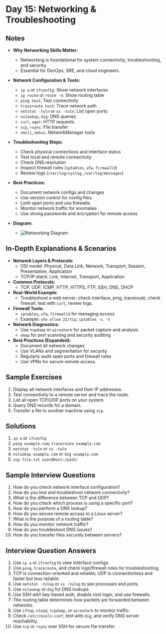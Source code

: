 # Day 15: Networking & Troubleshooting

## Notes
- **Why Networking Skills Matter:**
  - Networking is foundational for system connectivity, troubleshooting, and security.
  - Essential for DevOps, SRE, and cloud engineers.

- **Network Configuration & Tools:**
  - `ip a` or `ifconfig`: Show network interfaces
  - `ip route` or `route -n`: Show routing table
  - `ping host`: Test connectivity
  - `traceroute host`: Trace network path
  - `netstat -tuln` or `ss -tuln`: List open ports
  - `nslookup`, `dig`: DNS queries
  - `curl`, `wget`: HTTP requests
  - `scp`, `rsync`: File transfer
  - `nmcli`, `nmtui`: NetworkManager tools

- **Troubleshooting Steps:**
  - Check physical connections and interface status
  - Test local and remote connectivity
  - Check DNS resolution
  - Inspect firewall rules (`iptables`, `ufw`, `firewalld`)
  - Review logs (`/var/log/syslog`, `/var/log/messages`)

- **Best Practices:**
  - Document network configs and changes
  - Use version control for config files
  - Limit open ports and use firewalls
  - Monitor network traffic for anomalies
  - Use strong passwords and encryption for remote access

- **Diagram:**
  - ![Networking Diagram](https://upload.wikimedia.org/wikipedia/commons/3/3b/Network_troubleshooting.png)

## In-Depth Explanations & Scenarios
- **Network Layers & Protocols:**
  - OSI model: Physical, Data Link, Network, Transport, Session, Presentation, Application
  - TCP/IP stack: Link, Internet, Transport, Application
- **Common Protocols:**
  - TCP, UDP, ICMP, HTTP, HTTPS, FTP, SSH, DNS, DHCP
- **Real-World Example:**
  - Troubleshoot a web server: check interface, ping, traceroute, check firewall, test with `curl`, review logs.
- **Firewall Tools:**
  - `iptables`, `ufw`, `firewalld` for managing access
  - Example: `ufw allow 22/tcp`; `iptables -L -n`
- **Network Diagnostics:**
  - Use `tcpdump` or `wireshark` for packet capture and analysis
  - `nmap` for port scanning and security auditing
- **Best Practices (Expanded):**
  - Document all network changes
  - Use VLANs and segmentation for security
  - Regularly audit open ports and firewall rules
  - Use VPNs for secure remote access

## Sample Exercises
1. Display all network interfaces and their IP addresses.
2. Test connectivity to a remote server and trace the route.
3. List all open TCP/UDP ports on your system.
4. Query DNS records for a domain.
5. Transfer a file to another machine using `scp`.

## Solutions
1. `ip a` or `ifconfig`
2. `ping example.com`; `traceroute example.com`
3. `netstat -tuln` or `ss -tuln`
4. `nslookup example.com` or `dig example.com`
5. `scp file.txt user@host:/path/`

## Sample Interview Questions
1. How do you check network interface configuration?
2. How do you test and troubleshoot network connectivity?
3. What is the difference between TCP and UDP?
4. How do you check which process is using a specific port?
5. How do you perform a DNS lookup?
6. How do you secure remote access to a Linux server?
7. What is the purpose of a routing table?
8. How do you monitor network traffic?
9. How do you troubleshoot DNS issues?
10. How do you transfer files securely between servers?

## Interview Question Answers
1. Use `ip a` or `ifconfig` to view interface configs.
2. Use `ping`, `traceroute`, and check logs/firewall rules for troubleshooting.
3. TCP is connection-oriented and reliable; UDP is connectionless and faster but less reliable.
4. Use `netstat -tulnp` or `ss -tulnp` to see processes and ports.
5. Use `nslookup` or `dig` for DNS lookups.
6. Use SSH with key-based auth, disable root login, and use firewalls.
7. The routing table determines how packets are forwarded between networks.
8. Use `iftop`, `nload`, `tcpdump`, or `wireshark` to monitor traffic.
9. Check `/etc/resolv.conf`, test with `dig`, and verify DNS server reachability.
10. Use `scp` or `rsync` over SSH for secure file transfer.
